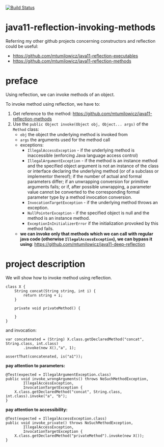 [![Build Status](https://travis-ci.com/mtumilowicz/java11-reflection-invoking-methods.svg?branch=master)](https://travis-ci.com/mtumilowicz/java11-reflection-invoking-methods)

# java11-reflection-invoking-methods

Referring my other github projects concerning constructors and
reflection could be useful:
* https://github.com/mtumilowicz/java11-reflection-executables
* https://github.com/mtumilowicz/java11-reflection-methods

# preface
Using reflection, we can invoke methods of an object.

To invoke method using reflection, we have to:
1. Get reference to the method: https://github.com/mtumilowicz/java11-reflection-methods
1. Use the `public Object invoke(Object obj, Object... args)` of the `Method` class:
    * `obj` the object the underlying method is invoked from
    * `args` the arguments used for the method call
    * exceptions:
        * `IllegalAccessException` - if the underlying
          method is inaccessible (enforcing Java language 
          access control)
        * `IllegalArgumentException` - if the method is an
          instance method and the specified object argument
          is not an instance of the class or interface
          declaring the underlying method (or of a subclass
          or implementor thereof); if the number of actual
          and formal parameters differ; if an unwrapping
          conversion for primitive arguments fails; or if,
          after possible unwrapping, a parameter value
          cannot be converted to the corresponding formal
          parameter type by a method invocation conversion.
        * `InvocationTargetException` - if the underlying method
          throws an exception.
        * `NullPointerException` - if the specified object is null
          and the method is an instance method.
        * `ExceptionInInitializerError` if the initialization
          provoked by this method fails.
    * **we can invoke only that methods which we can call 
    with regular java code (otherwise `IllegalAccessException`), 
    we can bypass it using**: https://github.com/mtumilowicz/java11-deep-reflection
# project description
We will show how to invoke method using reflection.
```
class X {
    String concat(String string, int i) {
        return string + i;
    }

    private void privateMethod() {
        
    }
}
```
and invocation:
```
var concatenated = (String) X.class.getDeclaredMethod("concat", String.class, int.class)
        .invoke(new X(),"a", 1);

assertThat(concatenated, is("a1"));
```
**pay attention to parameters:**
```
@Test(expected = IllegalArgumentException.class)
public void invoke_wrongArguments() throws NoSuchMethodException,
        IllegalAccessException,
        InvocationTargetException {
    X.class.getDeclaredMethod("concat", String.class, int.class).invoke("a", "b");
}
```
**pay attention to accessibility:**
```
@Test(expected = IllegalAccessException.class)
public void invoke_private() throws NoSuchMethodException,
        IllegalAccessException,
        InvocationTargetException {
    X.class.getDeclaredMethod("privateMethod").invoke(new X());
}
```